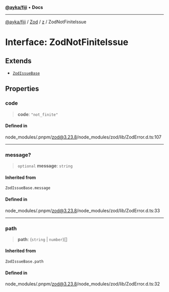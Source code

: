 [**@ayka/fiji**](../../../../../README.md) • **Docs**

***

[@ayka/fiji](../../../../../globals.md) / [Zod](../../../README.md) / [z](../README.md) / ZodNotFiniteIssue

# Interface: ZodNotFiniteIssue

## Extends

- [`ZodIssueBase`](../type-aliases/ZodIssueBase.md)

## Properties

### code

> **code**: `"not_finite"`

#### Defined in

node\_modules/.pnpm/zod@3.23.8/node\_modules/zod/lib/ZodError.d.ts:107

***

### message?

> `optional` **message**: `string`

#### Inherited from

`ZodIssueBase.message`

#### Defined in

node\_modules/.pnpm/zod@3.23.8/node\_modules/zod/lib/ZodError.d.ts:33

***

### path

> **path**: (`string` \| `number`)[]

#### Inherited from

`ZodIssueBase.path`

#### Defined in

node\_modules/.pnpm/zod@3.23.8/node\_modules/zod/lib/ZodError.d.ts:32
